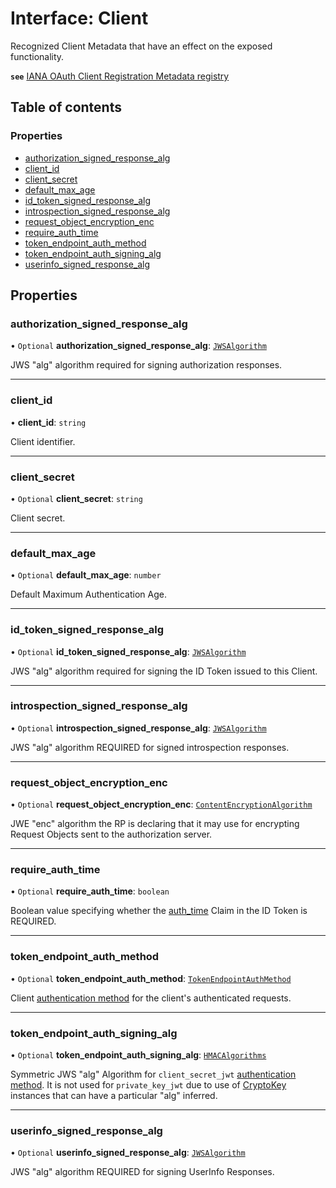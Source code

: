 # Interface: Client

Recognized Client Metadata that have an effect on the exposed functionality.

**`see`** [IANA OAuth Client Registration Metadata registry](https://www.iana.org/assignments/oauth-parameters/oauth-parameters.xhtml#client-metadata)

## Table of contents

### Properties

- [authorization\_signed\_response\_alg](Client.md#authorization_signed_response_alg)
- [client\_id](Client.md#client_id)
- [client\_secret](Client.md#client_secret)
- [default\_max\_age](Client.md#default_max_age)
- [id\_token\_signed\_response\_alg](Client.md#id_token_signed_response_alg)
- [introspection\_signed\_response\_alg](Client.md#introspection_signed_response_alg)
- [request\_object\_encryption\_enc](Client.md#request_object_encryption_enc)
- [require\_auth\_time](Client.md#require_auth_time)
- [token\_endpoint\_auth\_method](Client.md#token_endpoint_auth_method)
- [token\_endpoint\_auth\_signing\_alg](Client.md#token_endpoint_auth_signing_alg)
- [userinfo\_signed\_response\_alg](Client.md#userinfo_signed_response_alg)

## Properties

### authorization\_signed\_response\_alg

• `Optional` **authorization\_signed\_response\_alg**: [`JWSAlgorithm`](../types/JWSAlgorithm.md)

JWS "alg" algorithm required for signing authorization responses.

___

### client\_id

• **client\_id**: `string`

Client identifier.

___

### client\_secret

• `Optional` **client\_secret**: `string`

Client secret.

___

### default\_max\_age

• `Optional` **default\_max\_age**: `number`

Default Maximum Authentication Age.

___

### id\_token\_signed\_response\_alg

• `Optional` **id\_token\_signed\_response\_alg**: [`JWSAlgorithm`](../types/JWSAlgorithm.md)

JWS "alg" algorithm required for signing the ID Token issued to this
Client.

___

### introspection\_signed\_response\_alg

• `Optional` **introspection\_signed\_response\_alg**: [`JWSAlgorithm`](../types/JWSAlgorithm.md)

JWS "alg" algorithm REQUIRED for signed introspection responses.

___

### request\_object\_encryption\_enc

• `Optional` **request\_object\_encryption\_enc**: [`ContentEncryptionAlgorithm`](../types/ContentEncryptionAlgorithm.md)

JWE "enc" algorithm the RP is declaring that it may use for encrypting
Request Objects sent to the authorization server.

___

### require\_auth\_time

• `Optional` **require\_auth\_time**: `boolean`

Boolean value specifying whether the [auth_time](IDToken.md#auth_time)
Claim in the ID Token is REQUIRED.

___

### token\_endpoint\_auth\_method

• `Optional` **token\_endpoint\_auth\_method**: [`TokenEndpointAuthMethod`](../types/TokenEndpointAuthMethod.md)

Client [authentication method](../types/TokenEndpointAuthMethod.md) for the
client's authenticated requests.

___

### token\_endpoint\_auth\_signing\_alg

• `Optional` **token\_endpoint\_auth\_signing\_alg**: [`HMACAlgorithms`](../types/HMACAlgorithms.md)

Symmetric JWS "alg" Algorithm for `client_secret_jwt`
[authentication method](../types/TokenEndpointAuthMethod.md). It is not used
for `private_key_jwt` due to use of
[CryptoKey](https://developer.mozilla.org/en-US/docs/Web/API/CryptoKey)
instances that can have a particular "alg" inferred.

___

### userinfo\_signed\_response\_alg

• `Optional` **userinfo\_signed\_response\_alg**: [`JWSAlgorithm`](../types/JWSAlgorithm.md)

JWS "alg" algorithm REQUIRED for signing UserInfo Responses.
